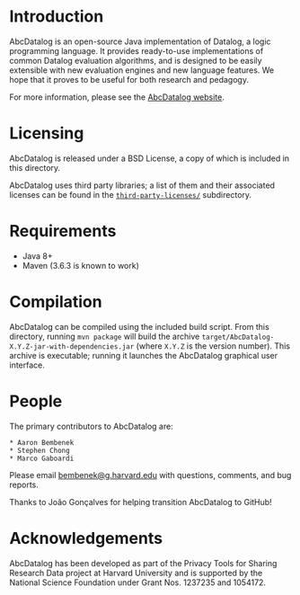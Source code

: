# Introduction

AbcDatalog is an open-source Java implementation of Datalog, a logic
programming language. It provides ready-to-use implementations of common
Datalog evaluation algorithms, and is designed to be easily extensible with new
evaluation engines and new language features. We hope that it proves to be
useful for both research and pedagogy.

For more information, please see the
[AbcDatalog website](https://abcdatalog.seas.harvard.edu/).

# Licensing

AbcDatalog is released under a BSD License, a copy of which is included in this
directory.

AbcDatalog uses third party libraries; a list of them and their associated
licenses can be found in the [`third-party-licenses/`](third-party-licenses/)
subdirectory.

# Requirements

* Java 8+
* Maven (3.6.3 is known to work)

# Compilation

AbcDatalog can be compiled using the included build script. From this directory,
running `mvn package` will build the archive
`target/AbcDatalog-X.Y.Z-jar-with-dependencies.jar` (where `X.Y.Z` is the
version number). This archive is executable; running it launches the AbcDatalog
graphical user interface.

# People

The primary contributors to AbcDatalog are:

	* Aaron Bembenek
	* Stephen Chong
	* Marco Gaboardi

Please email bembenek@g.harvard.edu with questions, comments, and bug reports.

Thanks to João Gonçalves for helping transition AbcDatalog to GitHub!

# Acknowledgements

AbcDatalog has been developed as part of the Privacy Tools for Sharing Research
Data project at Harvard University and is supported by the National Science
Foundation under Grant Nos. 1237235 and 1054172.

